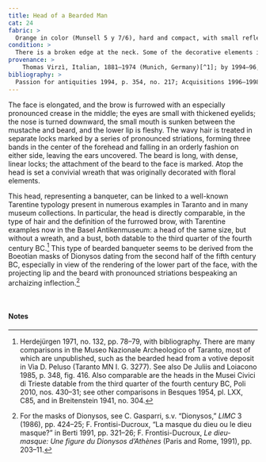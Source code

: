 ```yaml
---
title: Head of a Bearded Man
cat: 24
fabric: >
  Orange in color (Munsell 5 y 7/6), hard and compact, with small reflective inclusions. The back is formed by a slab of clay; the front was made with a very fresh mold.
condition: >
  There is a broken edge at the neck. Some of the decorative elements in the headdress have broken off. There are incrustations and dirt accretions in many of the recessed areas and traces of red pigment on the hair.
provenance: >
    Thomas Virzì, Italian, 1881–1974 (Munich, Germany)[^1]; by 1994–96, Barbara and Lawrence Fleischman (New York, New York), donated to the J. Paul Getty Museum, 1996.
bibliography: >
  Passion for antiquities 1994, p. 354, no. 217; Acquisitions 1996–1998, p. 67.
---
```

The face is elongated, and the brow is furrowed with an especially
pronounced crease in the middle; the eyes are small with thickened
eyelids; the nose is turned downward, the small mouth is sunken between
the mustache and beard, and the lower lip is fleshy. The wavy hair is
treated in separate locks marked by a series of pronounced striations,
forming three bands in the center of the forehead and falling in an
orderly fashion on either side, leaving the ears uncovered. The beard is
long, with dense, linear locks; the attachment of the beard to the face
is marked. Atop the head is set a convivial wreath that was originally
decorated with floral elements.

This head, representing a banqueter, can be linked to a well-known
Tarentine typology present in numerous examples in Taranto and in many
museum collections. In particular, the head is directly comparable, in
the type of hair and the definition of the furrowed brow, with Tarentine
examples now in the Basel Antikenmuseum: a head of the same size, but
without a wreath, and a bust, both datable to the third quarter of the
fourth century <span class="smcaps">BC.</span>[^2]
This type of bearded banqueter seems to be derived from the Boeotian
masks of Dionysos dating from the second half of the fifth century BC,
especially in view of the rendering of the lower part of the face, with
the projecting lip and the beard with pronounced striations bespeaking
an archaizing inflection.[^3]

<br />

#### Notes

[^1]: For a discussion of the Virzì Collection, see the discussion
    section for cat. 4–23.

[^2]: <span class="smcaps">Herdejürgen</span> 1971,
    no. 132, pp. 78–79, with bibliography. There are many comparisons in
    the Museo Nazionale Archeologico of Taranto, most of which are
    unpublished, such as the bearded head from a votive deposit in Via
    D. Peluso (Taranto MN I. G. 3277). See also <span
    class="smcaps">De Juliis and Loiacono</span> 1985,
    p. 348, fig. 416. Also comparable are the heads in the Musei Civici
    di Trieste datable from the third quarter of the fourth century BC,
    <span class="smcaps">Poli</span> 2010, nos.
    430–31; see other comparisons in <span
    class="smcaps">Besques</span> 1954, pl. LXX, C85,
    and in <span class="smcaps">Breitenstein</span>
    1941, no. 304.

[^3]: For the masks of Dionysos, see C. Gasparri, s.v. “Dionysos,”
    *LIMC* 3 (1986), pp. 424–25; F. Frontisi-Ducroux, “La masque du dieu
    ou le dieu masque?” in <span
    class="smcaps">Berti</span> 1991, pp. 321–26; F.
    Frontisi-Ducroux, *Le dieu-masque: Une figure du Dionysos d’Athènes*
    (Paris and Rome, 1991), pp. 203–11.
